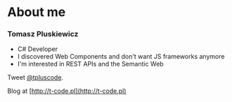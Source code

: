 # About me

### Tomasz Pluskiewicz

* C# Developer
* I discovered Web Components and don't want JS frameworks anymore
* I'm interested in REST APIs and the Semantic Web

Tweet [@tpluscode](http://twitter.com/tpluscode).

Blog at [http://t-code.pl](http://t-code.pl)